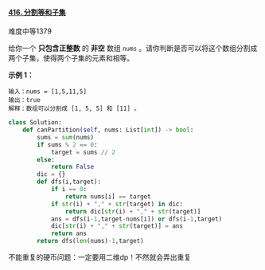#### [416. 分割等和子集](https://leetcode.cn/problems/partition-equal-subset-sum/)

难度中等1379

给你一个 **只包含正整数** 的 **非空** 数组 `nums` 。请你判断是否可以将这个数组分割成两个子集，使得两个子集的元素和相等。

 

**示例 1：**

```
输入：nums = [1,5,11,5]
输出：true
解释：数组可以分割成 [1, 5, 5] 和 [11] 。
```

```python
class Solution:
    def canPartition(self, nums: List[int]) -> bool:
        sums = sum(nums)
        if sums % 2 == 0:
            target = sums // 2
        else: 
            return False
        dic = {}
        def dfs(i,target):
            if i == 0:
                return nums[i] == target
            if str(i) + "," + str(target) in dic:
                return dic[str(i) + "," + str(target)]
            ans = dfs(i-1,target-nums[i]) or dfs(i-1,target)
            dic[str(i) + "," + str(target)] = ans
            return ans
        return dfs(len(nums)-1,target)
```

不能重复的硬币问题：一定要用二维dp！不然就会弄出重复